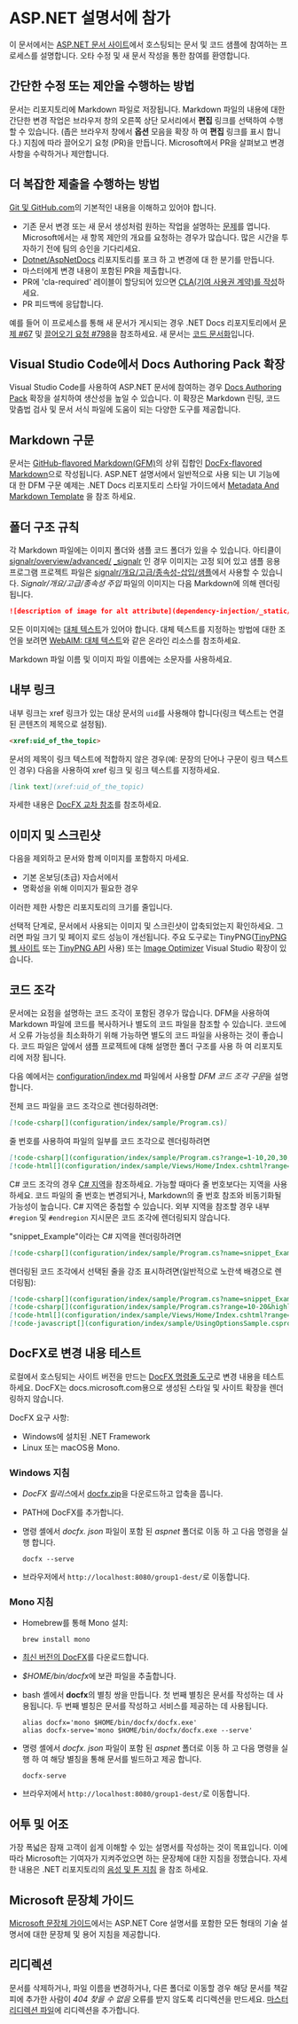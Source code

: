 # <a name="contribute-to-the-aspnet-documentation"></a>ASP.NET 설명서에 참가

이 문서에서는 [ASP.NET 문서 사이트](https://docs.microsoft.com/aspnet/)에서 호스팅되는 문서 및 코드 샘플에 참여하는 프로세스를 설명합니다. 오타 수정 및 새 문서 작성을 통한 참여를 환영합니다.

## <a name="how-to-make-a-simple-correction-or-suggestion"></a>간단한 수정 또는 제안을 수행하는 방법

문서는 리포지토리에 Markdown 파일로 저장됩니다. Markdown 파일의 내용에 대한 간단한 변경 작업은 브라우저 창의 오른쪽 상단 모서리에서 **편집** 링크를 선택하여 수행할 수 있습니다. (좁은 브라우저 창에서 **옵션** 모음을 확장 하 여 **편집** 링크를 표시 합니다.) 지침에 따라 끌어오기 요청 (PR)을 만듭니다. Microsoft에서 PR을 살펴보고 변경 사항을 수락하거나 제안합니다.

## <a name="how-to-make-a-more-complex-submission"></a>더 복잡한 제출을 수행하는 방법

[Git 및 GitHub.com](https://guides.github.com/activities/hello-world/)의 기본적인 내용을 이해하고 있어야 합니다.

* 기존 문서 변경 또는 새 문서 생성처럼 원하는 작업을 설명하는 [문제](https://github.com/dotnet/AspNetDocs/issues/new)를 엽니다. Microsoft에서는 새 항목 제안의 개요를 요청하는 경우가 많습니다. 많은 시간을 투자하기 전에 팀의 승인을 기다리세요.
* [Dotnet/AspNetDocs](https://github.com/dotnet/AspNetDocs/) 리포지토리를 포크 하 고 변경에 대 한 분기를 만듭니다.
* 마스터에게 변경 내용이 포함된 PR을 제출합니다.
* PR에 'cla-required' 레이블이 할당되어 있으면 [CLA(기여 사용권 계약)를 작성](https://cla.dotnetfoundation.org/)하세요.
* PR 피드백에 응답합니다.

예를 들어 이 프로세스를 통해 새 문서가 게시되는 경우 .NET Docs 리포지토리에서 [문제 &num;67](https://github.com/dotnet/docs/issues/67) 및 [끌어오기 요청 &num;798](https://github.com/dotnet/docs/pull/798)을 참조하세요. 새 문서는 [코드 문서화](https://docs.microsoft.com/dotnet/articles/csharp/codedoc)입니다.

## <a name="docs-authoring-pack-extension-in-visual-studio-code"></a>Visual Studio Code에서 Docs Authoring Pack 확장

Visual Studio Code를 사용하여 ASP.NET 문서에 참여하는 경우 [Docs Authoring Pack](https://marketplace.visualstudio.com/items?itemName=docsmsft.docs-authoring-pack) 확장을 설치하여 생산성을 높일 수 있습니다. 이 확장은 Markdown 린팅, 코드 맞춤법 검사 및 문서 서식 파일에 도움이 되는 다양한 도구를 제공합니다.

## <a name="markdown-syntax"></a>Markdown 구문

문서는 [GitHub-flavored Markdown(GFM)](https://dotnet.github.io/docfx/spec/docfx_flavored_markdown.html)의 상위 집합인 [DocFx-flavored Markdown](https://guides.github.com/features/mastering-markdown/)으로 작성됩니다. ASP.NET 설명서에서 일반적으로 사용 되는 UI 기능에 대 한 DFM 구문 예제는 .NET Docs 리포지토리 스타일 가이드에서 [Metadata And Markdown Template](https://github.com/dotnet/docs/blob/master/styleguide/template.md) 을 참조 하세요.

## <a name="folder-structure-conventions"></a>폴더 구조 규칙

각 Markdown 파일에는 이미지 폴더와 샘플 코드 폴더가 있을 수 있습니다. 아티클이 [signalr/overview/advanced/](https://github.com/dotnet/AspNetDocs/blob/master/aspnet/signalr/overview/advanced/dependency-injection.md) [\_signalr](https://github.com/dotnet/AspNetDocs/tree/master/aspnet/signalr/overview/advanced/dependency-injection/_static) 인 경우 이미지는 고정 되어 있고 샘플 응용 프로그램 프로젝트 파일은 [signalr/개요/고급/종속성-삽입/샘플](https://github.com/dotnet/AspNetDocs/tree/master/aspnet/signalr/overview/advanced/dependency-injection/samples)에서 사용할 수 있습니다. *Signalr/개요/고급/종속성 주입* 파일의 이미지는 다음 Markdown에 의해 렌더링 됩니다.

```md
![description of image for alt attribute](dependency-injection/_static/image1.png)
```

모든 이미지에는 [대체 텍스트](https://wikipedia.org/wiki/Alt_attribute)가 있어야 합니다. 대체 텍스트를 지정하는 방법에 대한 조언을 보려면 [WebAIM: 대체 텍스트](https://webaim.org/techniques/alttext/)와 같은 온라인 리소스를 참조하세요.

Markdown 파일 이름 및 이미지 파일 이름에는 소문자를 사용하세요.

## <a name="internal-links"></a>내부 링크

내부 링크는 xref 링크가 있는 대상 문서의 `uid`를 사용해야 합니다(링크 텍스트는 연결된 콘텐츠의 제목으로 설정됨).

```md
<xref:uid_of_the_topic>
```

문서의 제목이 링크 텍스트에 적합하지 않은 경우(예: 문장의 단어나 구문이 링크 텍스트인 경우) 다음을 사용하여 xref 링크 및 링크 텍스트를 지정하세요.

```md
[link text](xref:uid_of_the_topic)
```

자세한 내용은 [DocFX 교차 참조](https://dotnet.github.io/docfx/spec/docfx_flavored_markdown.html#cross-reference)를 참조하세요.

## <a name="images-and-screenshots"></a>이미지 및 스크린샷

다음을 제외하고 문서와 함께 이미지를 포함하지 마세요.

* 기본 온보딩(초급) 자습서에서
* 명확성을 위해 이미지가 필요한 경우

이러한 제한 사항은 리포지토리의 크기를 줄입니다.

선택적 단계로, 문서에서 사용되는 이미지 및 스크린샷이 압축되었는지 확인하세요. 그러면 파일 크기 및 페이지 로드 성능이 개선됩니다. 주요 도구로는 TinyPNG([TinyPNG 웹 사이트](https://tinypng.com/) 또는 [TinyPNG API](https://tinypng.com/developers) 사용) 또는 [Image Optimizer](https://marketplace.visualstudio.com/items?itemName=MadsKristensen.ImageOptimizer) Visual Studio 확장이 있습니다.

## <a name="code-snippets"></a>코드 조각

문서에는 요점을 설명하는 코드 조각이 포함된 경우가 많습니다. DFM을 사용하여 Markdown 파일에 코드를 복사하거나 별도의 코드 파일을 참조할 수 있습니다. 코드에서 오류 가능성을 최소화하기 위해 가능하면 별도의 코드 파일을 사용하는 것이 좋습니다. 코드 파일은 앞에서 샘플 프로젝트에 대해 설명한 폴더 구조를 사용 하 여 리포지토리에 저장 됩니다.

다음 예에서는 [configuration/index.md](https://dotnet.github.io/docfx/spec/docfx_flavored_markdown.html#code-snippet) 파일에서 사용할 *DFM 코드 조각 구문*을 설명합니다.

전체 코드 파일을 코드 조각으로 렌더링하려면:

```md
[!code-csharp[](configuration/index/sample/Program.cs)]
```

줄 번호를 사용하여 파일의 일부를 코드 조각으로 렌더링하려면

```md
[!code-csharp[](configuration/index/sample/Program.cs?range=1-10,20,30,40-50]
[!code-html[](configuration/index/sample/Views/Home/Index.cshtml?range=1-10,20,30,40-50]
```

C# 코드 조각의 경우 [C# 지역](https://docs.microsoft.com/dotnet/csharp/language-reference/preprocessor-directives/preprocessor-region)을 참조하세요. 가능할 때마다 줄 번호보다는 지역을 사용하세요. 코드 파일의 줄 번호는 변경되거나, Markdown의 줄 번호 참조와 비동기화될 가능성이 높습니다. C# 지역은 중첩할 수 있습니다. 외부 지역을 참조할 경우 내부 `#region` 및 `#endregion` 지시문은 코드 조각에 렌더링되지 않습니다.

"snippet_Example"이라는 C# 지역을 렌더링하려면

```md
[!code-csharp[](configuration/index/sample/Program.cs?name=snippet_Example)]
```

렌더링된 코드 조각에서 선택된 줄을 강조 표시하려면(일반적으로 노란색 배경으로 렌더링됨):

```md
[!code-csharp[](configuration/index/sample/Program.cs?name=snippet_Example&highlight=1-3,10,20-25)]
[!code-csharp[](configuration/index/sample/Program.cs?range=10-20&highlight=1-3]
[!code-html[](configuration/index/sample/Views/Home/Index.cshtml?range=10-20&highlight=1-3]
[!code-javascript[](configuration/index/sample/UsingOptionsSample.csproj?range=10-20&highlight=1-3]
```

## <a name="test-changes-with-docfx"></a>DocFX로 변경 내용 테스트

로컬에서 호스팅되는 사이트 버전을 만드는 [DocFX 명령줄 도구](https://dotnet.github.io/docfx/tutorial/docfx_getting_started.html#2-use-docfx-as-a-command-line-tool)로 변경 내용을 테스트하세요. DocFX는 docs.microsoft.com용으로 생성된 스타일 및 사이트 확장을 렌더링하지 않습니다.

DocFX 요구 사항:

* Windows에 설치된 .NET Framework
* Linux 또는 macOS용 Mono.

### <a name="windows-instructions"></a>Windows 지침

* *DocFX 릴리스*에서 [docfx.zip](https://github.com/dotnet/docfx/releases)을 다운로드하고 압축을 풉니다.
* PATH에 DocFX를 추가합니다.
* 명령 셸에서 *docfx. json* 파일이 포함 된 *aspnet* 폴더로 이동 하 고 다음 명령을 실행 합니다.

  ```console
  docfx --serve
  ```

* 브라우저에서 `http://localhost:8080/group1-dest/`로 이동합니다.

### <a name="mono-instructions"></a>Mono 지침

* Homebrew를 통해 Mono 설치:

  ```console
  brew install mono
  ```

* [최신 버전의 DocFX](https://github.com/dotnet/docfx/releases)를 다운로드합니다.
* *$HOME/bin/docfx*에 보관 파일을 추출합니다.
* bash 셸에서 **docfx**의 별칭 쌍을 만듭니다. 첫 번째 별칭은 문서를 작성하는 데 사용됩니다. 두 번째 별칭은 문서를 작성하고 서비스를 제공하는 데 사용됩니다.

  ```console
  alias docfx='mono $HOME/bin/docfx/docfx.exe'
  alias docfx-serve='mono $HOME/bin/docfx/docfx.exe --serve'
  ```

* 명령 셸에서 *docfx. json* 파일이 포함 된 *aspnet* 폴더로 이동 하 고 다음 명령을 실행 하 여 해당 별칭을 통해 문서를 빌드하고 제공 합니다.

  ```console
  docfx-serve
  ```

* 브라우저에서 `http://localhost:8080/group1-dest/`로 이동합니다.

## <a name="voice-and-tone"></a>어투 및 어조

가장 폭넓은 잠재 고객이 쉽게 이해할 수 있는 설명서를 작성하는 것이 목표입니다. 이에 따라 Microsoft는 기여자가 지켜주었으면 하는 문장체에 대한 지침을 정했습니다. 자세한 내용은 .NET 리포지토리의 [음성 및 톤 지침](https://github.com/dotnet/docs/blob/master/styleguide/voice-tone.md) 을 참조 하세요.

## <a name="microsoft-writing-style-guide"></a>Microsoft 문장체 가이드

[Microsoft 문장체 가이드](https://docs.microsoft.com/style-guide/welcome/)에서는 ASP.NET Core 설명서를 포함한 모든 형태의 기술 설명서에 대한 문장체 및 용어 지침을 제공합니다.

## <a name="redirects"></a>리디렉션

문서를 삭제하거나, 파일 이름을 변경하거나, 다른 폴더로 이동할 경우 해당 문서를 책갈피에 추가한 사람이 *404 찾을 수 없음* 오류를 받지 않도록 리디렉션을 만드세요. [마스터 리디렉션 파일](https://github.com/dotnet/AspNetDocs/blob/master/.openpublishing.redirection.json)에 리디렉션을 추가합니다.
